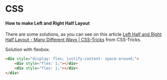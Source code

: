 # CSS

#### How to make Left and Right Half Layout

There are some solutions, as you can see on this article [Left Half and Right Half Layout - Many Different Ways | CSS-Tricks](https://css-tricks.com/left-and-right/) from CSS-Tricks.

Solution with flexbox.

```html
<div style="display: flex; justify-content: space-around;">
	<div style="flex: 1;"></div>
	<div style="flex: 1;"></div>
</div>
```


